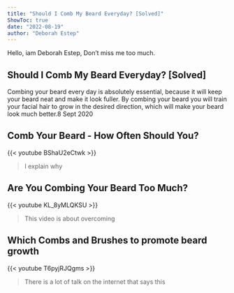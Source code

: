 ```yaml
---
title: "Should I Comb My Beard Everyday? [Solved]"
ShowToc: true 
date: "2022-08-19"
author: "Deborah Estep" 
---
```


Hello, iam Deborah Estep, Don’t miss me too much.
## Should I Comb My Beard Everyday? [Solved]
 Combing your beard every day is absolutely essential, because it will keep your beard neat and make it look fuller. By combing your beard you will train your facial hair to grow in the desired direction, which will make your beard look much better.8 Sept 2020

## Comb Your Beard - How Often Should You?
{{< youtube BShaU2eCtwk >}}
>I explain why 

## Are You Combing Your Beard Too Much?
{{< youtube KL_8yMLQKSU >}}
>This video is about overcoming 

## Which Combs and Brushes to promote beard growth
{{< youtube T6pyjRJQgms >}}
>There is a lot of talk on the internet that says this 

